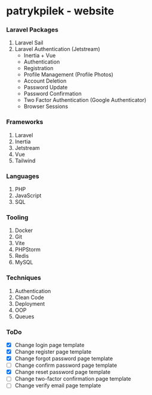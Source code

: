 # patrykpilek - website


### Laravel Packages
1. Laravel Sail
2. Laravel Authentication (Jetstream)
    - Inertia + Vue
    - Authentication
    - Registration
    - Profile Management (Profile Photos)
    - Account Deletion
    - Password Update
    - Password Confirmation
    - Two Factor Authentication (Google Authenticator)
    - Browser Sessions

### Frameworks
1. Laravel
2. Inertia
3. Jetstream
4. Vue
5. Tailwind

### Languages
1. PHP
2. JavaScript
3. SQL

### Tooling
1. Docker
2. Git
3. Vite
4. PHPStorm
5. Redis
6. MySQL

### Techniques
1. Authentication
2. Clean Code
3. Deployment
4. OOP
5. Queues


### ToDo
- [x] Change login page template
- [x] Change register page template
- [x] Change forgot password page template
- [ ] Change confirm password page template
- [x] Change reset password page template
- [ ] Change two-factor confirmation page template
- [ ] Change verify email page template
